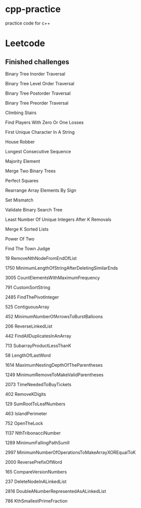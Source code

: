 # cpp-practice
practice code for c++

# Leetcode

## Finished challenges

Binary Tree Inorder Traversal

Binary Tree Level Order Traversal

Binary Tree Postorder Traversal

Binary Tree Preorder Traversal

Climbing Stairs

Find Players With Zero Or One Losses

First Unique Character In A String

House Robber

Longest Consecutive Sequence

Majority Element

Merge Two Binary Trees

Perfect Squares

Rearrange Array Elements By Sign

Set Mismatch

Validate Binary Search Tree

Least Number Of Unique Integers After K Removals

Merge K Sorted Lists

Power Of Two

Find The Town Judge

19 RemoveNthNodeFromEndOfList

1750 MinimumLengthOfStringAfterDeletingSimilarEnds

3005 CountElementsWithMaximumFrequency

791 CustomSortString

2485 FindThePivotInteger

525 ContiguousArray

452 MinimumNumberOfArrowsToBurstBalloons

206 ReverseLinkedList

442 FindAllDuplicatesInAnArray

713 SubarrayProductLessThanK

58 LengthOfLastWord

1614 MaximumNestingDepthOfTheParentheses

1249 MinimumRemoveToMakeValidParentheses

2073 TimeNeededToBuyTickets

402 RemoveKDigits

129 SumRootToLeafNumbers

463 IslandPerimeter

752 OpenTheLock

1137 NthTribonacciNumber

1289 MinimumFallingPathSumII

2997 MinimumNumberOfOperationsToMakeArrayXOREqualToK

2000 ReversePrefixOfWord

165 CompareVersionNumbers

237 DeleteNodeInALinkedList

2816 DoubleANumberRepresentedAsALinkedList

786 KthSmallestPrimeFraction